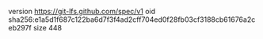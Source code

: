 version https://git-lfs.github.com/spec/v1
oid sha256:e1a5d1f687c122ba6d7f3f4ad2cff704ed0f28fb03cf3188cb61676a2ceb297f
size 448

